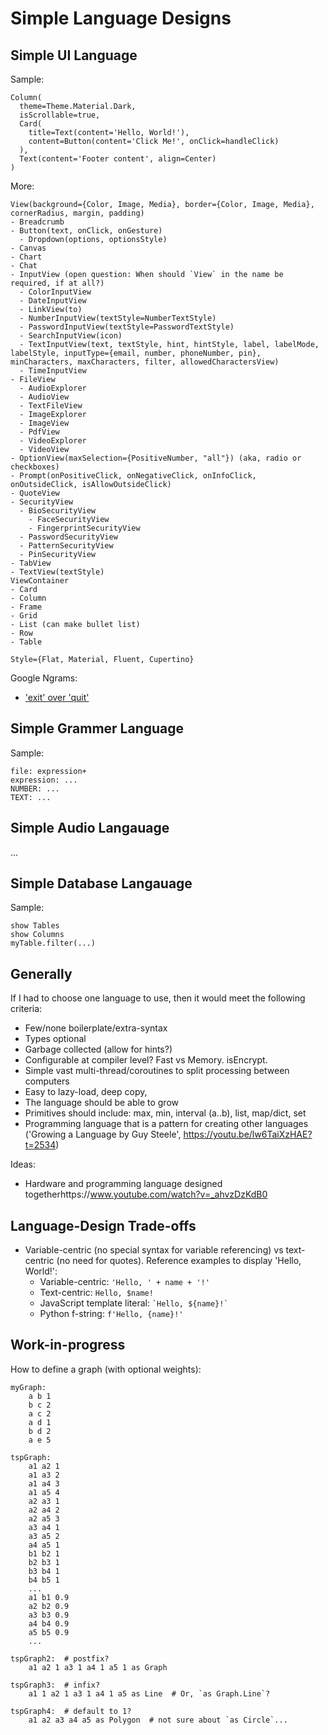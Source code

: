 # Simple Language Designs



## Simple UI Language
Sample:
```
Column(
  theme=Theme.Material.Dark,
  isScrollable=true,
  Card(
    title=Text(content='Hello, World!'),
    content=Button(content='Click Me!', onClick=handleClick)
  ),
  Text(content='Footer content', align=Center)
)

```

More:
```
View(background={Color, Image, Media}, border={Color, Image, Media}, cornerRadius, margin, padding)
- Breadcrumb
- Button(text, onClick, onGesture)
  - Dropdown(options, optionsStyle)
- Canvas
- Chart
- Chat
- InputView (open question: When should `View` in the name be required, if at all?)
  - ColorInputView
  - DateInputView
  - LinkView(to)
  - NumberInputView(textStyle=NumberTextStyle)
  - PasswordInputView(textStyle=PasswordTextStyle)
  - SearchInputView(icon)
  - TextInputView(text, textStyle, hint, hintStyle, label, labelMode, labelStyle, inputType={email, number, phoneNumber, pin}, minCharacters, maxCharacters, filter, allowedCharactersView)
  - TimeInputView
- FileView
  - AudioExplorer
  - AudioView
  - TextFileView
  - ImageExplorer
  - ImageView
  - PdfView
  - VideoExplorer
  - VideoView
- OptionView(maxSelection={PositiveNumber, "all"}) (aka, radio or checkboxes)
- Prompt(onPositiveClick, onNegativeClick, onInfoClick, onOutsideClick, isAllowOutsideClick)
- QuoteView
- SecurityView
  - BioSecurityView
    - FaceSecurityView
    - FingerprintSecurityView
  - PasswordSecurityView
  - PatternSecurityView
  - PinSecurityView
- TabView
- TextView(textStyle)
ViewContainer
- Card
- Column
- Frame
- Grid
- List (can make bullet list)
- Row
- Table

Style={Flat, Material, Fluent, Cupertino}
```

Google Ngrams:
- ['exit' over 'quit'](https://books.google.com/ngrams/graph?content=exit%2Cquit&corpus=26&year_end=2019&year_start=1800&smoothing=3&direct_url=t1%3B%2Cexit%3B%2Cc0%3B.t1%3B%2Cquit%3B%2Cc0#t1%3B%2Cexit%3B%2Cc0%3B.t1%3B%2Cquit%3B%2Cc0)



## Simple Grammer Language
Sample:
```
file: expression+
expression: ...
NUMBER: ...
TEXT: ...
```



## Simple Audio Langauage
...



## Simple Database Langauage
Sample:
```
show Tables
show Columns
myTable.filter(...)
```



## Generally
If I had to choose one language to use, then it would meet the following criteria:
- Few/none boilerplate/extra-syntax
- Types optional
- Garbage collected (allow for hints?)
- Configurable at compiler level? Fast vs Memory. isEncrypt. 
- Simple vast multi-thread/coroutines to split processing between computers
- Easy to lazy-load, deep copy, 
- The language should be able to grow
- Primitives should include: max, min, interval (a..b), list, map/dict, set
- Programming language that is a pattern for creating other languages ('Growing a Language by Guy Steele', https://youtu.be/lw6TaiXzHAE?t=2534)

Ideas:
- Hardware and programming language designed togetherhttps://www.youtube.com/watch?v=_ahvzDzKdB0



## Language-Design Trade-offs
- Variable-centric (no special syntax for variable referencing) vs text-centric (no need for quotes). Reference examples to display 'Hello, World!':
    - Variable-centric: `'Hello, ' + name + '!'`
    - Text-centric: `Hello, $name!`
    - JavaScript template literal: `` `Hello, ${name}!` ``
    - Python f-string: `f'Hello, {name}!'`



## Work-in-progress

How to define a graph (with optional weights):
```
myGraph:
    a b 1
    b c 2
    a c 2
    a d 1
    b d 2
    a e 5

tspGraph:
    a1 a2 1
    a1 a3 2
    a1 a4 3
    a1 a5 4
    a2 a3 1
    a2 a4 2
    a2 a5 3
    a3 a4 1
    a3 a5 2
    a4 a5 1
    b1 b2 1
    b2 b3 1
    b3 b4 1
    b4 b5 1
    ...
    a1 b1 0.9
    a2 b2 0.9
    a3 b3 0.9
    a4 b4 0.9
    a5 b5 0.9
    ...

tspGraph2:  # postfix?
    a1 a2 1 a3 1 a4 1 a5 1 as Graph

tspGraph3:  # infix?
    a1 1 a2 1 a3 1 a4 1 a5 as Line  # Or, `as Graph.Line`?

tspGraph4:  # default to 1?
    a1 a2 a3 a4 a5 as Polygon  # not sure about `as Circle`...
```






